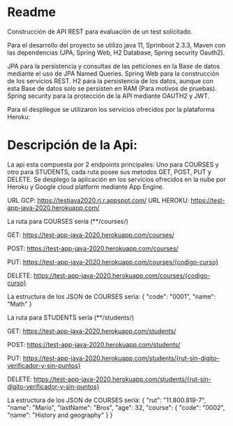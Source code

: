 # Readme
Construcción de API REST para evaluación de un test solicitado.

Para el desarrollo del proyecto se utilizo java 11, Sprinboot 2.3.3, Maven con las dependencias (JPA, Spring Web, H2 Database, Spring security Oauth2). 

JPA para la persistencia y consultas de las peticiones en la Base de datos mediante el uso de JPA Named Queries.
Spring Web para la construcción de los servicios REST.
H2 para la persistencia de los datos, aunque con esta Base de datos solo se persisten en RAM (Para motivos de pruebas).
Spring security para la protección de la API mediante OAUTH2 y JWT.

Para el despliegue se utilizaron los servicios ofrecidos por la plataforma Heroku:

# Descripción de la Api:

La api esta compuesta por 2 endpoints principales:
Uno para COURSES y otro para STUDENTS, cada ruta posee sus metodos GET, POST, PUT y DELETE.
Se desplego la aplicación en los servicios ofrecidos en la nube por Heroku y Google cloud platform mediante App Engine.

URL GCP: https://testjava2020.rj.r.appspot.com/
URL HEROKU: https://test-app-java-2020.herokuapp.com/

La ruta para COURSES sería (**/courses/)

GET:      https://test-app-java-2020.herokuapp.com/courses/

POST:     https://test-app-java-2020.herokuapp.com/courses/

PUT:      https://test-app-java-2020.herokuapp.com/courses/{codigo-curso}

DELETE:   https://test-app-java-2020.herokuapp.com/courses/{codigo-curso}

La estructura de los JSON de COURSES sería:
{
        "code": "0001",
        "name": "Math"
}




La ruta para STUDENTS sería (**/students/)

GET:      https://test-app-java-2020.herokuapp.com/students/

POST:     https://test-app-java-2020.herokuapp.com/students/

PUT:      https://test-app-java-2020.herokuapp.com/students/{rut-sin-digito-verificador-y-sin-puntos}

DELETE:   https://test-app-java-2020.herokuapp.com/students/{rut-sin-digito-verificador-y-sin-puntos}

La estructura de los JSON de COURSES sería:
{
        "rut": "11.800.819-7",
        "name": "Mario",
        "lastName": "Bros",
        "age": 32,
        "course": {
            "code": "0002",
            "name": "History and geography"
        }
}
